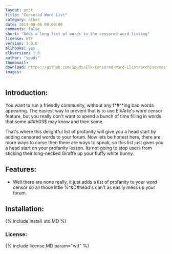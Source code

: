 ```yaml
---
layout: post
title: "Censored Word List"
category: other
date: 2014-09-06 00:00:00
comments: false
short: "Adds a long list of words to the censored word listing"
license: WTF
version: 1.0.0
allhooks: yes
elkversion: 1.0
author: "spuds"
thumbnail:
download: https://github.com/Spuds/Elk-Censored-Word-Llist/archive/master.zip
images:
---
```


## Introduction:
You want to run a friendly community, without any f*#^*ing bad words appearing. The easiest way to prevent that is to use ElkArte's word censor feature, but you really don't want to spend a bunch of time filling in words that some a##h03$ may know and then some.

That's where this delightful list of profanity will give you a head start by adding censored words to your forum.  Now lets be honest here, there are more ways to curse then there are ways to speak, so this list just gives you a head start on your profanity lesson.  Its not going to stop users from sticking their long-necked Giraffe up your fluffy white bunny.

## Features:

-  Well there are none really, it just adds a list of profanity to your word censor so all those little %^&D#head's can't as easily mess up your forum.

## Installation:
{% include install_std.MD %}

### License:
{% include license.MD param="wtf" %}
